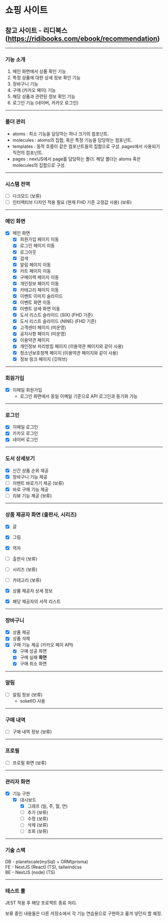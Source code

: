 # 쇼핑 사이트

## 참고 사이트 - 리디북스 (https://ridibooks.com/ebook/recommendation)

---

### 기능 소개

1. 메인 화면에서 상품 확인 기능
2. 특정 상품에 대한 상세 정보 확인 기능
3. 장바구니 기능
4. 구매 (카카오 페이) 기능
5. 해당 상품과 관련된 정보 확인 기능
6. 로그인 기능 (네이버, 카카오 로그인)

---

### 폴더 관리

- atoms : 최소 기능을 담당하는 하나 크기의 컴포넌트.
- molecules : atoms의 집합, 혹은 특정 기능을 담당하는 컴포넌트.
- templates : 동작 흐름이 같은 컴포넌트들의 집합으로 구성. pages에서 사용되기 직전의 컴포넌트.
- pages : nextJS에서 page를 담당하는 폴더. 해당 폴더는 atoms 혹은 molecules의 집합으로 구성.

---

### 시스템 전역

- [ ] 다크모드 (보류)
- [ ] 인터렉티브 디자인 적용 필요 (현재 FHD 기준 고정값 사용) (보류)

---

### 메인 화면

- [x] 메인 화면
  - [x] 회원가입 페이지 이동
  - [x] 로그인 페이지 이동
  - [x] 로그아웃
  - [x] 검색
  - [x] 알림 페이지 이동
  - [x] 카트 페이지 이동
  - [x] 구매이력 페이지 이동
  - [x] 개인정보 페이지 이동
  - [x] 카테고리 페이지 이동
  - [x] 이벤트 이미지 슬라이드
  - [x] 이벤트 화면 이동
  - [x] 이벤트 상세 화면 이동
  - [x] 도서 리스트 슬라이드 (SIX) (FHD 기준)
  - [x] 도서 리스트 슬라이드 (NINE) (FHD 기준)
  - [x] 고객센터 페이지 (미운영)
  - [x] 공지사항 페이지 (미운영)
  - [x] 이용약관 페이지
  - [x] 개인정보 처리방침 페이지 (이용약관 페이지와 같이 사용)
  - [x] 청소년보호정책 페이지 (이용약관 페이지와 같이 사용)
  - [x] 정보 링크 페이지 (깃허브)

---

### 회원가입

- [x] 이메일 회원가입
  - 로그인 화면에서 동일 이메일 기준으로 API 로그인과 동기화 가능

---

### 로그인

- [x] 이메일 로그인
- [x] 카카오 로그인
- [x] 네이버 로그인

---

### 도서 상세보기

- [x] 신간 상품 순위 제공
- [x] 장바구니 기능 제공
- [ ] 이벤트 바로가기 제공 (보류)
- [x] 바로 구매 기능 제공
- [ ] 리뷰 기능 제공 (보류)

---

### 상품 제공자 화면 (출판사, 시리즈)

- [x] 글
- [x] 그림
- [x] 역자
- [ ] 출판사 (보류)
- [ ] 시리즈 (보류)
- [ ] 카테고리 (보류)

- [x] 상품 제공자 상세 정보
- [x] 해당 제공자의 서적 리스트

---

### 장바구니

- [x] 상품 제공
- [x] 상품 삭제
- [x] 구매 기능 제공 (카카오 페이 API)
  - [x] 구매 성공 화면
  - [x] 구매 실패 **화면**
  - [x] 구매 취소 화면

---

### 알림

- [ ] 알림 정보 (보류)
  - soketIO 사용

---

### 구매 내역

- [ ] 구매 내역 정보 (보류)

---

### 프로필

- [ ] 프로필 화면 (보류)

---

### 관리자 화면

- [x] 기능 구현
  - [x] 대시보드
    - [x] 그래프 (일, 주, 월, 연)
    - [ ] 추가 (보류)
    - [ ] 수정 (보류)
    - [ ] 삭제 (보류)
    - [ ] 조회 (보류)

---

### 기술 스택

DB - planetscale(mySql) + ORM(prisma)  
FE - NextJS (React) (TS), tailwindcss  
BE - NextJS (node) (TS)

---

### 테스트 툴

JEST 적용 후 해당 프로젝트 종료 처리.

보류 중인 내용들은 다른 저장소에서 각 기능 연습용으로 구현하고 옮겨 넣던지 할 예정.
